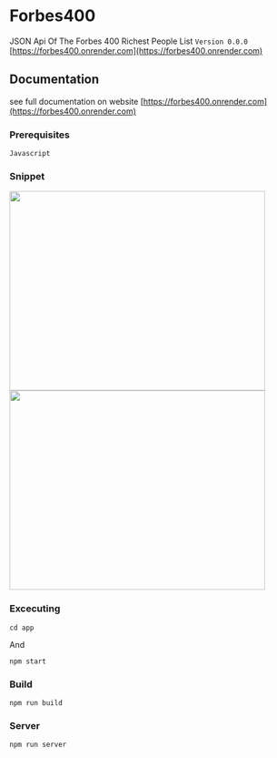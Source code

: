 # Forbes400
JSON Api Of The Forbes 400 Richest People List `Version 0.0.0` <br /> 
[https://forbes400.onrender.com](https://forbes400.onrender.com) 

## Documentation
see full documentation on website [https://forbes400.onrender.com](https://forbes400.onrender.com) 

### Prerequisites
```
Javascript
```
### Snippet
<img src="https://forbes400.onrender.com/screenshot1.png" width="450" height="350">
<img src="https://forbes400.onrender.com/screenshot2.png" width="450" height="350">

### Excecuting
```
cd app
```

And

```
npm start
```

### Build
```
npm run build
```

### Server
```
npm run server
```
